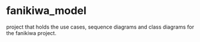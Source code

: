 # fanikiwa_model
project that holds the use cases, sequence diagrams and class diagrams for the fanikiwa project.
